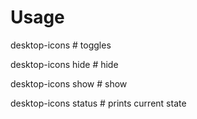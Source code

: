 # Usage

desktop-icons          # toggles

desktop-icons hide     # hide

desktop-icons show     # show

desktop-icons status   # prints current state

